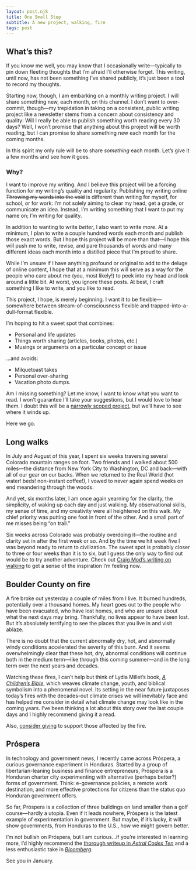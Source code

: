 ```yaml
---
layout: post.njk
title: One Small Step
subtitle: A new project, walking, fire
tags: post
---
```


## What’s this?

If you know me well, you may know that I occasionally write—typically to pin down fleeting thoughts that I’m afraid I’ll otherwise forget. This writing, until now, has not been something I’ve shared publicly, it’s just been a tool to record my thoughts.

Starting now, though, I am embarking on a monthly writing project. I will share something new, each month, on this channel. I don’t want to over-commit, though—my trepidation in taking on a consistent, public writing project like a newsletter stems from a concern about consistency and quality: Will I really be able to publish something worth reading every 30 days? Well, I won’t promise that anything about this project will be worth reading, but I can promise to share something new each month for the coming months.

In this spirit my only rule will be to share _something_ each month. Let’s give it a few months and see how it goes.

### Why?

I want to improve my writing. And I believe this project will be a forcing function for my writing’s quality and regularity. Publishing my writing online ~~Throwing my words into the void~~ is different than writing for myself, for school, or for work: I’m not solely aiming to clear my head, get a grade, or communicate an idea. Instead, I’m writing something that I want to put my name on; I’m writing for quality.

In addition to wanting to write _better_, I also want to write _more_. At a minimum, I plan to write a couple hundred words each month and publish those exact words. But I hope this project will be more than that—I hope this will push me to write, revise, and pare thousands of words and many different ideas each month into a distilled piece that I’m proud to share.

While I’m unsure if I have anything profound or original to add to the deluge of online content, I hope that at a minimum this will serve as a way for the people who care about me (you, most likely!) to peek into my head and look around a little bit. At worst, you ignore these posts. At best, I craft something I like to write, and you like to read.

This project, I hope, is merely beginning. I want it to be flexible—somewhere between stream-of-consciousness flexible and trapped-into-a-dull-format flexible.

I’m hoping to hit a sweet spot that combines:

- Personal and life updates
- Things worth sharing (articles, books, photos, etc.)
- Musings or arguments on a particular concept or issue

...and avoids:

- Milquetoast takes
- Personal over-sharing
- Vacation photo dumps.

Am I missing something? Let me know, I want to know what you want to read. I won’t guarantee I’ll take your suggestions, but I would love to hear them. I doubt this will be a [narrowly scoped project](https://www.instagram.com/dogs_ny/), but we’ll have to see where it winds up.

Here we go.

## Long walks

In July and August of this year, I spent six weeks traversing several Colorado mountain ranges on foot. Two friends and I walked about 500 miles—the distance from New York City to Washington, DC and back—with all of our gear on our backs. When we returned to the Real World (hot water! beds! non-instant coffee!), I vowed to never again spend weeks on end meandering through the woods.

And yet, six months later, I am once again yearning for the clarity, the simplicity, of waking up each day and just walking. My observational skills, my sense of time, and my creativity were all heightened on this walk. My chief priority was putting one foot in front of the other. And a small part of me misses being “on trail.”

Six weeks across Colorado was probably overdoing it—the routine and clarity set in after the first week or so. And by the time we hit week five I was beyond ready to return to civilization. The sweet spot is probably closer to three or four weeks than it is to six, but I guess the only way to find out would be to try another adventure. Check out [Craig Mod’s writing on walking](https://medium.com/message/a-need-to-walk-ba8c06927e88#.dd7q5d7q3) to get a sense of the inspiration I’m feeling now.

## Boulder County on fire

A fire broke out yesterday a couple of miles from I live. It burned hundreds, potentially over a thousand homes. My heart goes out to the people who have been evacuated, who have lost homes, and who are unsure about what the next days may bring. Thankfully, no lives appear to have been lost. But it’s absolutely terrifying to see the places that you live in and visit ablaze.

There is no doubt that the current abnormally dry, hot, and abnormally windy conditions accelerated the severity of this burn. And it seems overwhelmingly clear that these hot, dry, abnormal conditions will continue both in the medium term—like through this coming summer—and in the long term over the next years and decades.

Watching these fires, I can’t help but think of Lydia Millet’s book, _[A Children’s Bible](https://www.goodreads.com/book/show/55298364-a-children-s-bible)_, which weaves climate change, youth, and biblical symbolism into a phenomenal novel. Its setting in the near future juxtaposes today’s fires with the decades-out climate crises we will inevitably face and has helped me consider in detail what climate change may look like in the coming years. I’ve been thinking a lot about this story over the last couple days and I highly recommend giving it a read.

Also, [consider giving](https://www.commfound.org/grants/get-grant/Boulder-County-Wildfire-Fund) to support those affected by the fire.

## Próspera

In technology and government news, I recently came across Próspera, a curious governance experiment in Honduras. Started by a group of libertarian-leaning business and finance entrepreneurs, Próspera is a Honduran charter city experimenting with alternative (perhaps better?) forms of government. Think: e-governance policies, a remote work destination, and more effective protections for citizens than the status quo Honduran government offers.

So far, Próspera is a collection of three buildings on land smaller than a golf course—hardly a utopia. Even if it leads nowhere, Próspera is the latest example of experimentation in government. But maybe, if it’s lucky, it will show governments, from Honduras to the U.S., how we might govern better.

I’m not bullish on Próspera, but I am curious...if you’re interested in learning more, I’d highly recommend the [thorough writeup in _Astral Codex Ten_](https://astralcodexten.substack.com/p/prospectus-on-prospera) and a less enthusiastic take in _[Bloomberg](https://www.bloomberg.com/news/articles/2021-03-27/prospera-in-honduras-a-private-tech-city-now-open-for-business)_.

See you in January.
